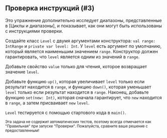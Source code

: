 ## Проверка инструкций (#3)

Это упражнение дополнительно исследует диапазоны, представленные в [Циклы и диапазоны], и показывает, как они могут быть использованы с инструкциями проверки.

Создайте класс `Level` с двумя аргументами конструктора: `val range: IntRange` и `private var level: Int`. У `level` есть аргумент по умолчанию, который является наименьшим значением `range`. Конструктор должен гарантировать, что `level` является одним из значений в `range`.

Добавьте свойство `value` только для чтения, которое возвращает значение `level`.

Добавьте функцию `up()`, которая увеличивает `level` только если результат находится в `range`, и функцию `down()`, которая уменьшает `level` только если результат находится в `range`. Наконец, добавьте функцию `set(new: Int)`, которая сначала гарантирует, что `new` находится в `range`, а затем присваивает `new` `level`.

`Level` тестируется с помощью стартового кода в `main()`.

<sub> Эта задача не содержит автоматических тестов, поэтому всегда отмечается как "Правильная" при запуске "Проверки". Пожалуйста, сравните ваше решение с предоставленным! </sub>